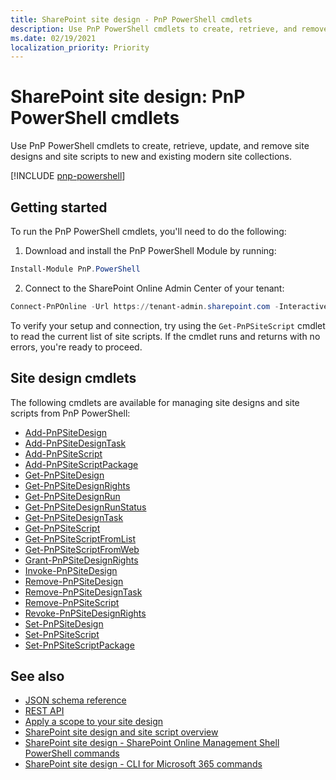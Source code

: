 ```yaml
---
title: SharePoint site design - PnP PowerShell cmdlets
description: Use PnP PowerShell cmdlets to create, retrieve, and remove site designs and site scripts.
ms.date: 02/19/2021
localization_priority: Priority
---
```


# SharePoint site design: PnP PowerShell cmdlets

Use PnP PowerShell cmdlets to create, retrieve, update, and remove site designs and site scripts to new and existing modern site collections.

[!INCLUDE [pnp-powershell](../../includes/snippets/open-source/pnp-powershell.md)]

## Getting started

To run the PnP PowerShell cmdlets, you'll need to do the following:

1. Download and install the PnP PowerShell Module by running:

```PowerShell
Install-Module PnP.PowerShell
```

2. Connect to the SharePoint Online Admin Center of your tenant:

```PowerShell
Connect-PnPOnline -Url https://tenant-admin.sharepoint.com -Interactive
```

To verify your setup and connection, try using the `Get-PnPSiteScript` cmdlet to read the current list of site scripts. If the cmdlet runs and returns with no errors, you're ready to proceed.

## Site design cmdlets

The following cmdlets are available for managing site designs and site scripts from PnP PowerShell:

- [Add-PnPSiteDesign](https://docs.microsoft.com/powershell/module/sharepoint-pnp/Add-PnPSiteDesign?view=sharepoint-ps)
- [Add-PnPSiteDesignTask](https://docs.microsoft.com/powershell/module/sharepoint-pnp/Add-PnPSiteDesignTask?view=sharepoint-ps)
- [Add-PnPSiteScript](https://docs.microsoft.com/powershell/module/sharepoint-pnp/Add-PnPSiteScript?view=sharepoint-ps)
- [Add-PnPSiteScriptPackage](https://docs.microsoft.com/powershell/module/sharepoint-pnp/Add-PnPSiteScriptPackage?view=sharepoint-ps)
- [Get-PnPSiteDesign](https://docs.microsoft.com/powershell/module/sharepoint-pnp/Get-PnPSiteDesign?view=sharepoint-ps)
- [Get-PnPSiteDesignRights](https://docs.microsoft.com/powershell/module/sharepoint-pnp/Get-PnPSiteDesignRights?view=sharepoint-ps)
- [Get-PnPSiteDesignRun](https://docs.microsoft.com/powershell/module/sharepoint-pnp/Get-PnPSiteDesignRun?view=sharepoint-ps)
- [Get-PnPSiteDesignRunStatus](https://docs.microsoft.com/powershell/module/sharepoint-pnp/Get-PnPSiteDesignRunStatus?view=sharepoint-ps)
- [Get-PnPSiteDesignTask](https://docs.microsoft.com/powershell/module/sharepoint-pnp/Get-PnPSiteDesignTask?view=sharepoint-ps)
- [Get-PnPSiteScript](https://docs.microsoft.com/powershell/module/sharepoint-pnp/Get-PnPSiteScript?view=sharepoint-ps)
- [Get-PnPSiteScriptFromList](https://docs.microsoft.com/powershell/module/sharepoint-pnp/Get-PnPSiteScriptFromList?view=sharepoint-ps)
- [Get-PnPSiteScriptFromWeb](https://docs.microsoft.com/powershell/module/sharepoint-pnp/Get-PnPSiteScriptFromWeb?view=sharepoint-ps)
- [Grant-PnPSiteDesignRights](https://docs.microsoft.com/powershell/module/sharepoint-pnp/Grant-PnPSiteDesignRights?view=sharepoint-ps)
- [Invoke-PnPSiteDesign](https://docs.microsoft.com/powershell/module/sharepoint-pnp/Invoke-PnPSiteDesign?view=sharepoint-ps)
- [Remove-PnPSiteDesign](https://docs.microsoft.com/powershell/module/sharepoint-pnp/Remove-PnPSiteDesign?view=sharepoint-ps)
- [Remove-PnPSiteDesignTask](https://docs.microsoft.com/powershell/module/sharepoint-pnp/Remove-PnPSiteDesignTask?view=sharepoint-ps)
- [Remove-PnPSiteScript](https://docs.microsoft.com/powershell/module/sharepoint-pnp/Remove-PnPSiteScript?view=sharepoint-ps)
- [Revoke-PnPSiteDesignRights](https://docs.microsoft.com/powershell/module/sharepoint-pnp/Revoke-PnPSiteDesignRights?view=sharepoint-ps)
- [Set-PnPSiteDesign](https://docs.microsoft.com/powershell/module/sharepoint-pnp/Set-PnPSiteDesign?view=sharepoint-ps)
- [Set-PnPSiteScript](https://docs.microsoft.com/powershell/module/sharepoint-pnp/Set-PnPSiteScript?view=sharepoint-ps)
- [Set-PnPSiteScriptPackage](https://docs.microsoft.com/powershell/module/sharepoint-pnp/Set-PnPSiteScriptPackage?view=sharepoint-ps)

## See also

- [JSON schema reference](site-design-json-schema.md)
- [REST API](site-design-rest-api.md)
- [Apply a scope to your site design](site-design-scoping.md)
- [SharePoint site design and site script overview](site-design-overview.md)
- [SharePoint site design - SharePoint Online Management Shell PowerShell commands](site-design-powershell.md)
- [SharePoint site design - CLI for Microsoft 365 commands](site-design-o365cli.md)
